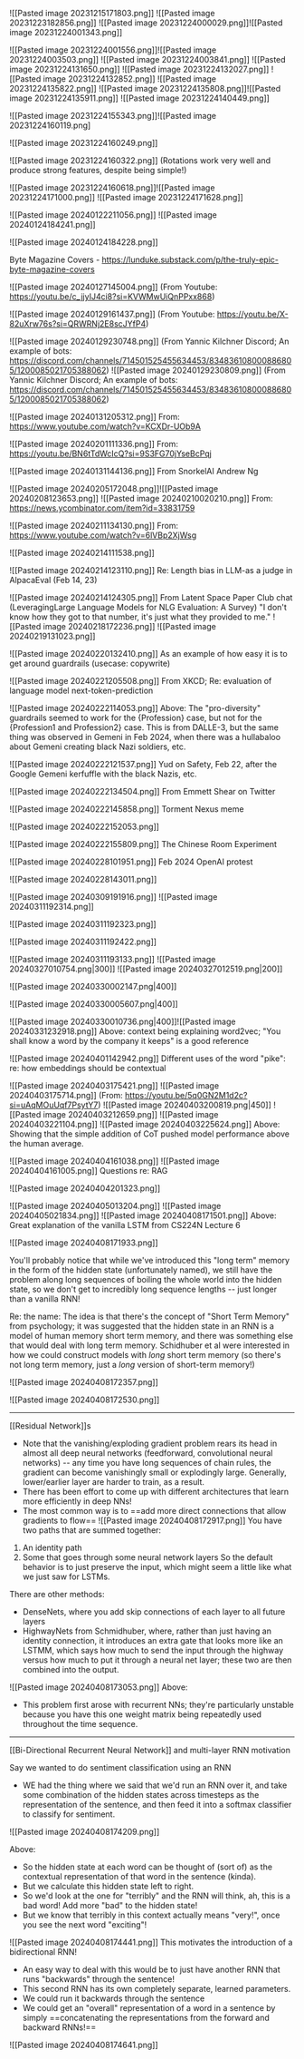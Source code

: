 ![[Pasted image 20231215171803.png]]
![[Pasted image 20231223182856.png]]
![[Pasted image 20231224000029.png]]![[Pasted image 20231224001343.png]]

![[Pasted image 20231224001556.png]]![[Pasted image 20231224003503.png]]
![[Pasted image 20231224003841.png]]
![[Pasted image 20231224131650.png]]
![[Pasted image 20231224132027.png]]
![[Pasted image 20231224132852.png]]
![[Pasted image 20231224135822.png]]
![[Pasted image 20231224135808.png]]![[Pasted image 20231224135911.png]]
![[Pasted image 20231224140449.png]]


![[Pasted image 20231224155343.png]]![[Pasted image 20231224160119.png]

![[Pasted image 20231224160249.png]]

![[Pasted image 20231224160322.png]]
(Rotations work very well and produce strong features, despite being simple!)

![[Pasted image 20231224160618.png]]![[Pasted image 20231224171000.png]]
![[Pasted image 20231224171628.png]]

![[Pasted image 20240122211056.png]]
![[Pasted image 20240124184241.png]]

![[Pasted image 20240124184228.png]]

Byte Magazine Covers - https://lunduke.substack.com/p/the-truly-epic-byte-magazine-covers

![[Pasted image 20240127145004.png]]
(From Youtube: https://youtu.be/c_jjyIJ4ci8?si=KVWMwUiQnPPxx868)

![[Pasted image 20240129161437.png]]
(From Youtube: https://youtu.be/X-82uXrw76s?si=QRWRNj2E8scJYfP4)

![[Pasted image 20240129230748.png]]
(From Yannic Kilchner Discord; An example of bots: https://discord.com/channels/714501525455634453/834836108000886805/1200085021705388062)
![[Pasted image 20240129230809.png]]
(From Yannic Kilchner Discord; An example of bots: https://discord.com/channels/714501525455634453/834836108000886805/1200085021705388062)


![[Pasted image 20240131205312.png]]
From: https://www.youtube.com/watch?v=KCXDr-UOb9A

![[Pasted image 20240201111336.png]]
From: https://youtu.be/BN6tTdWcIcQ?si=9S3FG70jYseBcPqj

![[Pasted image 20240131144136.png]]
From SnorkelAI Andrew Ng

![[Pasted image 20240205172048.png]]![[Pasted image 20240208123653.png]]
![[Pasted image 20240210020210.png]]
From: https://news.ycombinator.com/item?id=33831759 

![[Pasted image 20240211134130.png]]
From: https://www.youtube.com/watch?v=6lVBp2XjWsg

![[Pasted image 20240214111538.png]]

![[Pasted image 20240214123110.png]]
Re: Length bias in LLM-as a judge in AlpacaEval (Feb 14, 23)

![[Pasted image 20240214124305.png]]
From Latent Space Paper Club chat (LeveragingLarge Language Models for NLG Evaluation: A Survey) "I don't know how they got to that number, it's just what they provided to me."
![[Pasted image 20240218172236.png]]
![[Pasted image 20240219131023.png]]

![[Pasted image 20240220132410.png]]
As an example of how easy it is to get around guardrails (usecase: copywrite)

![[Pasted image 20240221205508.png]]
From XKCD; Re: evaluation of language model next-token-prediction

![[Pasted image 20240222114053.png]]
Above: The "pro-diversity" guardrails seemed to work for the {Profession} case, but not for the {Profession1 and Profession2} case. This is from DALLE-3, but the same thing was observed in Gemeni in Feb 2024, when there was a hullabaloo about Gemeni creating black Nazi soldiers, etc.

![[Pasted image 20240222121537.png]]
Yud on Safety, Feb 22, after the Google Gemeni kerfuffle with the black Nazis, etc.

![[Pasted image 20240222134504.png]]
From Emmett Shear on Twitter

![[Pasted image 20240222145858.png]]
Torment Nexus meme

![[Pasted image 20240222152053.png]]

![[Pasted image 20240222155809.png]]
The Chinese Room Experiment

![[Pasted image 20240228101951.png]]
Feb 2024 OpenAI protest

![[Pasted image 20240228143011.png]]

![[Pasted image 20240309191916.png]]
![[Pasted image 20240311192314.png]]

![[Pasted image 20240311192323.png]]

![[Pasted image 20240311192422.png]]

![[Pasted image 20240311193133.png]]
![[Pasted image 20240327010754.png|300]]
![[Pasted image 20240327012519.png|200]]

![[Pasted image 20240330002147.png|400]]

![[Pasted image 20240330005607.png|400]]

![[Pasted image 20240330010736.png|400]]![[Pasted image 20240331232918.png]]
Above: context being explaining word2vec; "You shall know a word by the company it keeps" is a good reference

![[Pasted image 20240401142942.png]]
Different uses of the word "pike": re: how embeddings should be contextual

![[Pasted image 20240403175421.png]]
![[Pasted image 20240403175714.png]]
(From: https://youtu.be/5q0GN2M1d2c?si=uAqMOuUqf7PsytY7)
![[Pasted image 20240403200819.png|450]]
![[Pasted image 20240403212659.png]]
![[Pasted image 20240403221104.png]]
![[Pasted image 20240403225624.png]]
Above: Showing that the simple addition of CoT pushed model performance above the human average.


![[Pasted image 20240404161038.png]]
![[Pasted image 20240404161005.png]]
Questions re: RAG

![[Pasted image 20240404201323.png]]

![[Pasted image 20240405013204.png]]
![[Pasted image 20240405021834.png]]
![[Pasted image 20240408171501.png]]
Above: Great explanation of the vanilla LSTM from CS224N Lecture 6

![[Pasted image 20240408171933.png]]


You'll probably notice that while we've introduced this "long term" memory in the form of the hidden state (unfortunately named), we still have the problem along long sequences of boiling the whole world into the hidden state, so we don't get to incredibly long sequence lengths -- just longer than a vanilla RNN!

Re: the name: The idea is that there's the concept of "Short Term Memory" from psychology; it was suggested that the hidden state in an RNN is a model of human memory short term memory, and there was something else that would deal with long term memory.
Schidhuber et al were interested in how we could construct models with *long* short term memory (so there's not long term memory, just a *long* version of short-term memory!)

![[Pasted image 20240408172357.png]]

![[Pasted image 20240408172530.png]]

---

[[Residual Network]]s
- Note that the vanishing/exploding gradient problem rears its head in almost all deep neural networks (feedforward, convolutional neural networks) -- any time you have long sequences of chain rules, the gradient can become vanishingly small or explodingly large. Generally, lower/earlier layer are harder to train, as a result.
- There has been effort to come up with different architectures that learn more efficiently in deep NNs!
- The most common way is to ==add more direct connections that allow gradients to flow==
![[Pasted image 20240408172917.png]]
You have two paths that are summed together:
1. An identity path
2. Some that goes through some neural network layers
So the default behavior is to just preserve the input, which might seem a little like what we just saw for LSTMs.

There are other methods:
- DenseNets, where you add skip connections of each layer to all future layers
- HighwayNets from Schmidhuber, where, rather than just having an identity connection, it introduces an extra gate that looks more like an LSTMM, which says how much to send the input through the highway versus how much to put it through a neural net layer; these two are then combined into the output.


![[Pasted image 20240408173053.png]]
Above:
- This problem first arose with recurrent NNs; they're particularly unstable because you have this one weight matrix being repeatedly used throughout the time sequence.


-----

[[Bi-Directional Recurrent Neural Network]] and multi-layer RNN motivation

Say we wanted to do sentiment classification using an RNN
- WE had the thing where we said that we'd run an RNN over it, and take some combination of the hidden states across timesteps as the representation of the sentence, and then feed it into a softmax classifier to classify for sentiment.

![[Pasted image 20240408174209.png]]

Above:
- So the hidden state at each word can be thought of (sort of) as the contextual representation of that word in the sentence (kinda).
- But we calculate this hidden state left to right.
- So we'd look at the one for "terribly" and the RNN will think, ah, this is a bad word! Add more "bad" to the hidden state!
- But we know that terribly in this context actually means "very!", once you see the next word "exciting"!

![[Pasted image 20240408174441.png]]
This motivates the introduction of a bidirectional RNN!
- An easy way to deal with this would be to just have another RNN that runs "backwards" through the sentence! 
- This second RNN has its own completely separate, learned parameters.
- We could run it backwards through the sentence
- We could get an "overall" representation of a word in a sentence by simply ==concatenating the representations from the forward and backward RNNs!==

![[Pasted image 20240408174641.png]]




